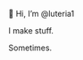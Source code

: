 👋 Hi, I’m @luteria1

I make stuff.






Sometimes.

<!---
luteria1/luteria1 is a ✨ special ✨ repository because its `README.md` (this file) appears on your GitHub profile.
You can click the Preview link to take a look at your changes.
--->
